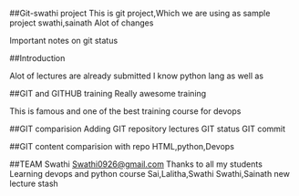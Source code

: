 ##Git-swathi project
This is git project,Which we are using as sample project
swathi,sainath
Alot of changes

Important notes on git status


##Introduction

Alot of lectures are already submitted
I know python lang as well as

##GIT and GITHUB training
Really awesome training

This is famous and one of the best training course for devops

##GIT comparision
Adding GIT repository lectures
GIT status
GIT commit


##GIT content
comparision with repo
HTML,python,Devops

##TEAM
Swathi
Swathi0926@gmail.com
Thanks to all my students
Learning devops and python course
Sai,Lalitha,Swathi
Swathi,Sainath
new lecture stash
